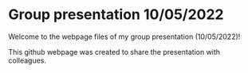 # Group presentation 10/05/2022

Welcome to the webpage files of my group presentation (10/05/2022)!

This github webpage was created to share the presentation with colleagues.
